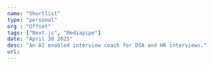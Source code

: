 ```yaml
---
name: "Shortlist"
type: "personal"
org : "Offset"
tags: ["Next.js", "Mediapipe"]
date: "April 30 2025"
desc: "An AI enabled interview coach for DSA and HR interviews."
url: 
---
```

